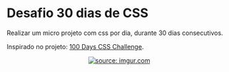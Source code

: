 # Desafio 30 dias de CSS

Realizar um micro projeto com css por dia, durante 30 dias consecutivos. 

Inspirado no projeto: [100 Days CSS Challenge](https://100dayscss.com/about/). 
<div align="center">
<a href="https://imgur.com/WaPovod"><img src="https://i.imgur.com/WaPovod.png" title="source: imgur.com" /></a>
</div>
